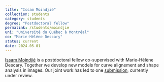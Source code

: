 ```yaml
---
title: "Issam Moindjié"
collection: students
category: students
degree: "Postdoctoral fellow"
permalink: /students/moindjie
uni: "Université du Québec à Montréal"
co: "Marie-Hélène Descary"
status: current
date: 2024-05-01
---
```


[Issam Moindjié](https://imoindjie.github.io/#index) is a postdoctoral fellow co-supervised with Marie-Hélène Descary. Together we develop new models for curve alignement and shape analysis in images. Our joint work has led to one [submission](https://cedricbeaulac.github.io/files/shape.pdf), currently under review. 
